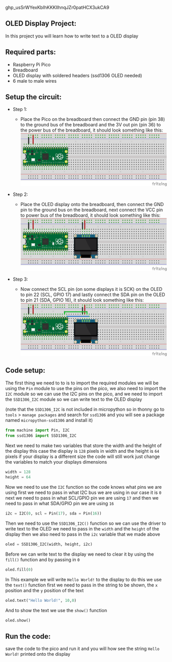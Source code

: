 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



## OLED Display Project:
In this project you will learn how to write text to a OLED display 

## Required parts:
- Raspberry Pi Pico 
- Breadboard 
- OLED display with soldered headers (ssd1306 OLED needed)
- 6 male to male wires 

## Setup the circuit:

- Step 1:
  - Place the Pico on the breadboard then connect the GND pin (pin 38) to the ground bus of the breadboard and the 3V out pin (pin 36) to the power bus of the breadboard, it should look something like this: 
  ![Step_1](https://github.com/AndrewSae/Raspberry-Pi-Pico-Project-Tutorials/blob/main/OLED%20Display/Circuit/setp1.png?raw=true)
 
- Step 2:
  - Place the OLED display onto the breadboard, then connect the GND pin to the ground bus on the breadboard, next connect the VCC pin to power bus of the breadboard, it should look something like this:
    ![Step_2](https://github.com/AndrewSae/Raspberry-Pi-Pico-Project-Tutorials/blob/main/OLED%20Display/Circuit/step2.png?raw=true)

- Step 3:
  - Now connect the SCL pin (on some displays it is SCK) on the OLED to pin 22 (SCL, GPIO 17) and lastly connect the SDA pin on the OLED to pin 21 (SDA, GPIO 16), it should look something like this:
   ![Step_3](https://github.com/AndrewSae/Raspberry-Pi-Pico-Project-Tutorials/blob/main/OLED%20Display/Circuit/step3.png?raw=true)
   
## Code setup:

The first thing we need to to is to import the required modules we will be using the ```Pin``` module to use the pins on the pico, we also need to import the ```I2C``` module so we can use the I2C pins on the pico, and we need to import the ```SSD1306_I2C``` module so we can write text to the OLED display

(note that the ```SSD1306_I2C``` is not included in micropython so in thonny go to ```tools``` > ```manage packages``` and search for ```ssd1306``` and you will see a package named ```micropython-ssd1306``` and install it) 
``` python 
from machine import Pin, I2C
from ssd1306 import SSD1306_I2C
```

Next we need to make two variables that store the width and the height of the display this case the display is ```128``` pixels in width and the height is ```64``` pixels if your display is a different size the code  will still work just change the variables to match your displays dimensions

``` python 
width = 128
height = 64
```

Now we need to use the ```I2C``` function so the code knows what pins we are using first we need to pass in what I2C bus we are using in our case it is ```0``` next we need to pass in what SCL/GPIO pin we are using ```17``` and then we need to pass in what SDA/GPIO pin we are using ```16```

``` python
i2c = I2C(0, scl = Pin(17), sda = Pin(16))
```

Then we need to use the ```SSD1306_I2C()``` function so we can use the driver to write text to the OLED we need to pass in the ```width``` and the ```height``` of the display then we also need to pass in the ```i2c``` variable that we made above

``` python 
oled = SSD1306_I2C(width, height, i2c)
```

Before we can write text to the display we need to clear it by using the ```fill()``` function and by passing in ```0```
``` python 
oled.fill(0)
```

In This example we will write ```Hello World!``` to the display to do this we use the ```text()``` function  first we need to pass in the string to be shown, the ```x``` position and the ```y``` position of the text 

``` python 
oled.text("Hello World!", 10,0)
```
And to show the text we use the ```show()``` function 

``` python 
oled.show()
```
## Run the code:
save the code to the pico and run it and you will how see the string ```Hello World!``` printed onto the display
